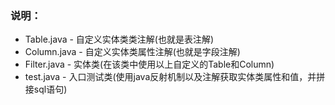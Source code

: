 ### 说明：
* Table.java - 自定义实体类类注解(也就是表注解)
* Column.java - 自定义实体类属性注解(也就是字段注解)
* Filter.java - 实体类(在该类中使用以上自定义的Table和Column)
* test.java - 入口测试类(使用java反射机制以及注解获取实体类属性和值，并拼接sql语句)
